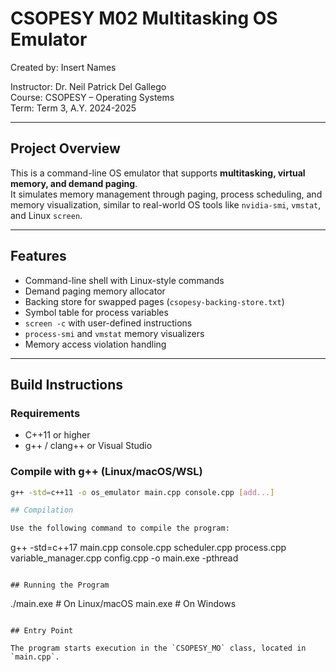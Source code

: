 # CSOPESY M02 Multitasking OS Emulator

Created by: Insert Names

Instructor: Dr. Neil Patrick Del Gallego  
Course: CSOPESY – Operating Systems  
Term: Term 3, A.Y. 2024-2025

---

## Project Overview

This is a command-line OS emulator that supports **multitasking, virtual memory, and demand paging**.  
It simulates memory management through paging, process scheduling, and memory visualization, similar to real-world OS tools like `nvidia-smi`, `vmstat`, and Linux `screen`.

---

## Features
* Command-line shell with Linux-style commands
* Demand paging memory allocator
* Backing store for swapped pages (`csopesy-backing-store.txt`)  
* Symbol table for process variables
* `screen -c` with user-defined instructions
* `process-smi` and `vmstat` memory visualizers
* Memory access violation handling  

---

## Build Instructions
### Requirements
- C++11 or higher
- g++ / clang++ or Visual Studio

### Compile with g++ (Linux/macOS/WSL)
```bash
g++ -std=c++11 -o os_emulator main.cpp console.cpp [add...]

## Compilation

Use the following command to compile the program:

```
g++ -std=c++17 main.cpp console.cpp scheduler.cpp process.cpp variable_manager.cpp config.cpp -o main.exe -pthread
```

## Running the Program

```
./main.exe   # On Linux/macOS
main.exe     # On Windows
```

## Entry Point

The program starts execution in the `CSOPESY_MO` class, located in `main.cpp`.